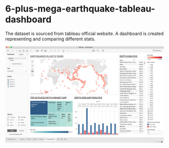 # 6-plus-mega-earthquake-tableau-dashboard
The dataset is sourced from tableau official website. A dashboard is created representing and comparing different stats.

![](Earthquake_tableau_dashboard.png)
